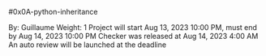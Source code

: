 #0x0A-python-inheritance

 By: Guillaume
 Weight: 1
 Project will start Aug 13, 2023 10:00 PM, must end by Aug 14, 2023 10:00 PM
 Checker was released at Aug 14, 2023 4:00 AM
 An auto review will be launched at the deadline
